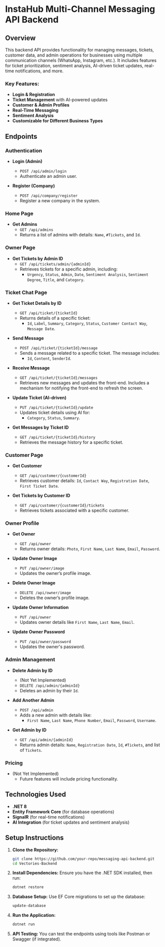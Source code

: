 # InstaHub Multi-Channel Messaging API Backend

## Overview

This backend API provides functionality for managing messages, tickets, customer data, and admin operations for businesses using multiple communication channels (WhatsApp, Instagram, etc.). It includes features for ticket prioritization, sentiment analysis, AI-driven ticket updates, real-time notifications, and more. 

### Key Features:
- **Login & Registration**
- **Ticket Management** with AI-powered updates
- **Customer & Admin Profiles**
- **Real-Time Messaging**
- **Sentiment Analysis**
- **Customizable for Different Business Types**

## Endpoints

### Authentication
- **Login (Admin)**
  - `POST /api/admin/login`
  - Authenticate an admin user.

- **Register (Company)**
  - `POST /api/company/register`
  - Register a new company in the system.

### Home Page
- **Get Admins**
  - `GET /api/admins`
  - Returns a list of admins with details: `Name`, `#Tickets`, and `Id`.

### Owner Page
- **Get Tickets by Admin ID**
  - `GET /api/tickets/admin/{adminId}`
  - Retrieves tickets for a specific admin, including:
    - `Urgency`, `Status`, `Admin`, `Date`, `Sentiment Analysis`, `Sentiment Degree`, `Title`, and `Category`.

### Ticket Chat Page
- **Get Ticket Details by ID**
  - `GET /api/ticket/{ticketId}`
  - Returns details of a specific ticket:
    - `Id`, `Label`, `Summary`, `Category`, `Status`, `Customer Contact Way`, `Message Date`.

- **Send Message**
  - `POST /api/ticket/{ticketId}/message`
  - Sends a message related to a specific ticket. The message includes:
    - `Id`, `Content`, `SenderId`.

- **Receive Message**
  - `GET /api/ticket/{ticketId}/messages`
  - Retrieves new messages and updates the front-end. Includes a mechanism for notifying the front-end to refresh the screen.

- **Update Ticket (AI-driven)**
  - `PUT /api/ticket/{ticketId}/update`
  - Updates ticket details using AI for:
    - `Category`, `Status`, `Summary`.

- **Get Messages by Ticket ID**
  - `GET /api/ticket/{ticketId}/history`
  - Retrieves the message history for a specific ticket.

### Customer Page
- **Get Customer**
  - `GET /api/customer/{customerId}`
  - Retrieves customer details: `Id`, `Contact Way`, `Registration Date`, `First Ticket Date`.

- **Get Tickets by Customer ID**
  - `GET /api/customer/{customerId}/tickets`
  - Retrieves tickets associated with a specific customer.

### Owner Profile
- **Get Owner**
  - `GET /api/owner`
  - Returns owner details: `Photo`, `First Name`, `Last Name`, `Email`, `Password`.

- **Update Owner Image**
  - `PUT /api/owner/image`
  - Updates the owner’s profile image.

- **Delete Owner Image**
  - `DELETE /api/owner/image`
  - Deletes the owner’s profile image.

- **Update Owner Information**
  - `PUT /api/owner`
  - Updates owner details like `First Name`, `Last Name`, `Email`.

- **Update Owner Password**
  - `PUT /api/owner/password`
  - Updates the owner's password.

### Admin Management
- **Delete Admin by ID**
  - (Not Yet Implemented)
  - `DELETE /api/admin/{adminId}`
  - Deletes an admin by their `Id`.

- **Add Another Admin**
  - `POST /api/admin`
  - Adds a new admin with details like:
    - `First Name`, `Last Name`, `Phone Number`, `Email`, `Password`, `Username`.

- **Get Admin by ID**
  - `GET /api/admin/{adminId}`
  - Returns admin details: `Name`, `Registration Date`, `Id`, `#Tickets`, and list of `Tickets`.

### Pricing
- (Not Yet Implemented)
  - Future features will include pricing functionality.

## Technologies Used
- **.NET 8**
- **Entity Framework Core** (for database operations)
- **SignalR** (for real-time notifications)
- **AI Integration** (for ticket updates and sentiment analysis)

## Setup Instructions

1. **Clone the Repository:**
   ```bash
   git clone https://github.com/your-repo/messaging-api-backend.git
   cd Vectories-Backend
   ```

2. **Install Dependencies:**
   Ensure you have the .NET SDK installed, then run:
   ```bash
   dotnet restore
   ```

3. **Database Setup:**
   Use EF Core migrations to set up the database:
   ```bash
   update-database
   ```

4. **Run the Application:**
   ```bash
   dotnet run
   ```

5. **API Testing:**
   You can test the endpoints using tools like Postman or Swagger (if integrated).
